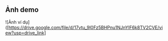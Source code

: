 ## Ảnh demo

![Ảnh ví dụ]([https://drive.google.com/file/d/17vtu_9l0Fz5BHPnu1NJnYlF6k8TV2CVE/view?usp=drive_link]

